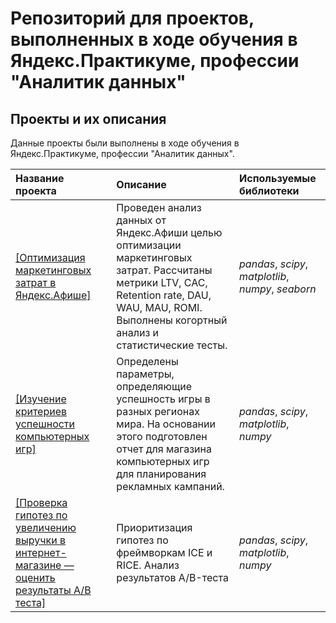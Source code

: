 # Репозиторий для проектов, выполненных в ходе обучения в Яндекс.Практикуме, профессии "Аналитик данных"

## Проекты и их описания

Данные проекты были выполнены в ходе обучения в Яндекс.Практикуме, профессии "Аналитик данных".

| Название проекта | Описание | Используемые библиотеки | 
| :---------------------- | :---------------------- | :---------------------- |
| [[Оптимизация маркетинговых затрат в Яндекс.Афише]](yandex_afisha_project) | Проведен анализ данных от Яндекс.Афиши целью оптимизации маркетинговых затрат. Рассчитаны метрики LTV, CAC, Retention rate, DAU, WAU, MAU, ROMI. Выполнены когортный анализ и статистические тесты. | *pandas*, *scipy*, *matplotlib*, *numpy*, *seaborn*|
| [[Изучение критериев успешности компьютерных игр]](gamedev_project) |Определены параметры, определяющие успешность игры в разных регионах мира. На основании этого подготовлен отчет для магазина компьютерных игр для планирования рекламных кампаний. | *pandas*, *scipy*, *matplotlib*, *numpy*|
| [[Проверка гипотез по увеличению выручки в интернет-магазине — оценить результаты A/B теста]](a_b_test) | Приоритизация гипотез по фреймворкам ICE и RICE. Анализ результатов A/B-теста | *pandas*, *scipy*, *matplotlib*, *numpy*|
